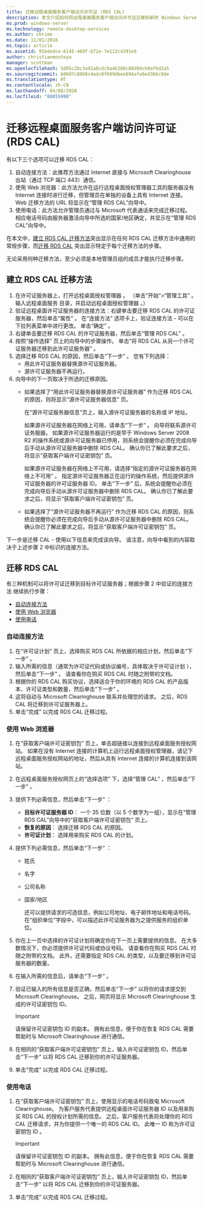 ```yaml
---
title: 迁移远程桌面服务客户端访问许可证 (RDS CAL)
description: 本文介绍如何将远程桌面服务客户端访问许可证迁移到新的 Windows Server 2016 许可证服务器。
ms.prod: windows-server
ms.technology: remote-desktop-services
ms.author: chrimo
ms.date: 11/01/2016
ms.topic: article
ms.assetid: 91bdedce-6145-469f-b72e-7e113c4391e9
author: christianmontoya
manager: scottman
ms.openlocfilehash: 5d95c2bc3a92a8cdcba4b308c88d94cb9af6d2a5
ms.sourcegitcommit: b00d7c8968c4adc8f699dbee694afe6ed36bc9de
ms.translationtype: HT
ms.contentlocale: zh-CN
ms.lasthandoff: 04/08/2020
ms.locfileid: "80855990"
---
```

# <a name="migrate-your-remote-desktop-services-client-access-licenses-rds-cals"></a>迁移远程桌面服务客户端访问许可证 (RDS CAL)

有以下三个选项可以迁移 RDS CAL：
1. 自动连接方法：此推荐方法通过 Internet 直接与 Microsoft Clearinghouse 出站（通过 TCP 端口 443）通信。  
2. 使用 Web 浏览器：此方法允许在运行远程桌面授权管理器工具的服务器没有 Internet 连接时进行迁移，但管理员在单独的设备上具有 Internet 连接。 Web 迁移方法的 URL 将显示在“管理 RDS CAL”向导中。 
3. 使用电话：此方法允许管理员通过与 Microsoft 代表通话来完成迁移过程。 相应电话号码由服务器激活向导中所选的国家/地区确定，并显示在“管理 RDS CAL”向导中。

在本文中，[建立 RDS CAL 迁移方法](#establish-rds-cal-migration-method)突出显示在任何 RDS CAL 迁移方法中通用的常规步骤，而[迁移 RDS CAL](#migrate-rds-cals) 突出显示特定于每个迁移方法的步骤。

无论采用何种迁移方法，至少必须是本地管理员组的成员才能执行迁移步骤。

## <a name="establish-rds-cal-migration-method"></a>建立 RDS CAL 迁移方法

1. 在许可证服务器上，打开远程桌面授权管理器  。 （单击“开始”>“管理工具”  。 输入远程桌面服务  目录，并启动远程桌面授权管理器  。）
2. 验证远程桌面许可证服务器的连接方法：右键单击要迁移 RDS CAL 的许可证服务器，然后单击“属性”  。 在“连接方法”  选项卡上，验证连接方法  - 可以在下拉列表菜单中进行更改。 单击“确定”  。
3. 右键单击要迁移 RDS CAL 的许可证服务器，然后单击“管理 RDS CAL”  。
4. 按照“操作选择”  页上的向导中的步骤操作。 单击“将 RDS CAL 从另一个许可证服务器迁移到此许可证服务器”  。
6. 选择迁移 RDS CAL 的原因，然后单击“下一步”  。 您有下列选择：
    - 用此许可证服务器替换源许可证服务器。
    - 源许可证服务器不再运行。
7. 向导中的下一页取决于所选的迁移原因。
    - 如果选择了“用此许可证服务器替换源许可证服务器”  作为迁移 RDS CAL 的原因，则将显示“源许可证服务器信息”  页。
    
       在“源许可证服务器信息”页上，输入源许可证服务器的名称或 IP 地址。

       如果源许可证服务器在网络上可用，请单击“下一步”  。 向导将联系源许可证务服器。 如果源许可证服务器运行的是早于 Windows Server 2008 R2 的操作系统或源许可证服务器已停用，则系统会提醒你必须在完成向导后手动从源许可证服务器中删除 RDS CAL。 确认你已了解此要求之后，将显示“获取客户端许可证密钥包”  页。

       如果源许可证服务器在网络上不可用，请选择“指定的源许可证服务器在网络上不可用”  。 指定源许可证服务器正在运行的操作系统，然后提供源许可证服务器的许可证服务器 ID。 单击“下一步”  后，系统会提醒你必须在完成向导后手动从源许可证服务器中删除 RDS CAL。 确认你已了解此要求之后，将显示“获取客户端许可证密钥包”  页。

    - 如果选择了“源许可证服务器不再运行”  作为迁移 RDS CAL 的原因，则系统会提醒你必须在完成向导后手动从源许可证服务器中删除 RDS CAL。 确认你已了解此要求之后，将显示“获取客户端许可证密钥包”  页。

下一步是迁移 CAL - 使用以下信息来完成该向导。 请注意，向导中看到的内容取决于上述步骤 2 中标识的连接方法。

## <a name="migrate-rds-cals"></a>迁移 RDS CAL

有三种机制可以将许可证迁移到目标许可证服务器；根据步骤 2 中验证的连接方法  继续执行步骤：
  - [自动连接方法](#automatic-connection-method)
  - [使用 Web 浏览器](#using-a-web-browser)
  - [使用电话](#using-a-telephone)

### <a name="automatic-connection-method"></a>自动连接方法

1. 在“许可证计划”  页上，选择购买 RDS CAL 所依据的相应计划，然后单击“下一步”  。
2. 输入所需的信息（通常为许可证代码或协议编号，具体取决于许可证计划  ），然后单击“下一步”  。 请查看你在购买 RDS CAL 时随之附带的文档。
4. 根据你的 RDS CAL 购买协议，选择适合于你的环境的 RDS CAL 的产品版本、许可证类型和数量，然后单击“下一步”  。
5. 这将自动与 Microsoft Clearinghouse 联系并处理您的请求。 之后，RDS CAL 将迁移到许可证服务器上。
6. 单击“完成”  以完成 RDS CAL 迁移过程。

### <a name="using-a-web-browser"></a>使用 Web 浏览器
1. 在“获取客户端许可证密钥包”  页上，单击超链接以连接到远程桌面服务授权网站。
   如果在没有 Internet 连接的计算机上运行远程桌面授权管理器，请记下远程桌面服务授权网站的地址，然后从具有 Internet 连接的计算机连接到该网站。 
2. 在远程桌面服务授权网页上的“选择选项”  下，选择“管理 CAL”  ，然后单击“下一步”  。
3. 提供下列必需信息，然后单击“下一步”  ：
    - **目标许可证服务器 ID**： 一个 35 位数（以 5 个数字为一组），显示在“管理 RDS CAL”向导中的“获取客户端许可证密钥包”  页上。
    - **恢复的原因**： 选择迁移 RDS CAL 的原因。
    - **许可证计划**： 选择用来购买 RDS CAL 的计划。
4. 提供下列必需信息，然后单击“下一步”  ：
   - 姓氏
   - 名字
   - 公司名称
   - 国家/地区

     还可以提供请求的可选信息，例如公司地址、电子邮件地址和电话号码。 在“组织单位”字段中，可以描述此许可证服务器为之提供服务的组织单位。

5. 你在上一页中选择的许可证计划将确定你在下一页上需要提供的信息。 在大多数情况下，你必须提供许可证代码或协议号码。 请查看你在购买 RDS CAL 时随之附带的文档。 此外，还需要指定 RDS CAL 的类型，以及要迁移到许可证服务器的数量。
6. 在输入所需的信息后，请单击“下一步”  。
7. 验证已输入的所有信息是否正确，然后单击“下一步”  以将你的请求提交到 Microsoft Clearinghouse。 之后，网页将显示 Microsoft Clearinghouse 生成的许可证密钥包 ID。

   > [!IMPORTANT] 
   > 请保留许可证密钥包 ID 的副本。 拥有此信息，便于你在恢复 RDS CAL 需要帮助时与 Microsoft Clearinghouse 进行通信。

8. 在相同的“获取客户端许可证密钥包”  页上，输入许可证密钥包 ID，然后单击“下一步”  以将 RDS CAL 迁移到你的许可证服务器。
9. 单击“完成”  以完成 RDS CAL 迁移过程。

### <a name="using-a-telephone"></a>使用电话
1. 在“获取客户端许可证密钥包”  页上，使用显示的电话号码致电 Microsoft Clearinghouse。 为客户服务代表提供远程桌面许可证服务器 ID 以及用来购买 RDS CAL 的授权计划所需的信息。 之后，客户服务代表将处理你的 RDS CAL 迁移请求，并为你提供一个唯一的 RDS CAL ID。 此唯一 ID 称为许可证密钥包 ID  。

   > [!IMPORTANT]
   > 请保留许可证密钥包 ID 的副本。 拥有此信息，便于你在恢复 RDS CAL 需要帮助时与 Microsoft Clearinghouse 进行通信。

2. 在相同的“获取客户端许可证密钥包”  页上，输入许可证密钥包 ID，然后单击“下一步”  以将 RDS CAL 迁移到你的许可证服务器。
3. 单击“完成”  以完成 RDS CAL 迁移过程。
